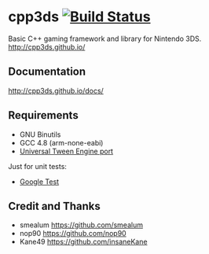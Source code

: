 cpp3ds [![Build Status](https://travis-ci.org/cpp3ds/cpp3ds.png?branch=master)](https://travis-ci.org/cpp3ds/cpp3ds)
======

Basic C++ gaming framework and library for Nintendo 3DS. http://cpp3ds.github.io/

Documentation
-------------
http://cpp3ds.github.io/docs/

Requirements
------------
 
- GNU Binutils
- GCC 4.8 (arm-none-eabi)
- [Universal Tween Engine port](https://github.com/cpp3ds/universal-tween-engine-cpp)

Just for unit tests:

- [Google Test](https://code.google.com/p/googletest/)

Credit and Thanks
-----------------
- smealum https://github.com/smealum
- nop90 https://github.com/nop90
- Kane49 https://github.com/insaneKane
